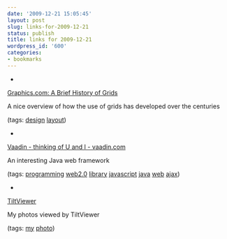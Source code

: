 ```yaml
---
date: '2009-12-21 15:05:45'
layout: post
slug: links-for-2009-12-21
status: publish
title: links for 2009-12-21
wordpress_id: '600'
categories:
- bookmarks
---
```


  *


[Graphics.com: A Brief History of Grids](http://www.graphics.com/modules.php?name=Sections&op=viewarticle&artid=620)


A nice overview of how the use of grids has developed over the centuries


(tags: [design](http://delicious.com/eob/design) [layout](http://delicious.com/eob/layout))


  *


[Vaadin - thinking of U and I - vaadin.com](http://vaadin.com/home)


An interesting Java web framework


(tags: [programming](http://delicious.com/eob/programming) [web2.0](http://delicious.com/eob/web2.0) [library](http://delicious.com/eob/library) [javascript](http://delicious.com/eob/javascript) [java](http://delicious.com/eob/java) [web](http://delicious.com/eob/web) [ajax](http://delicious.com/eob/ajax))


  *


[TiltViewer](http://www.simpleviewer.net/tiltviewer/app/?user_id=35034364763@N01)


My photos viewed by TiltViewer


(tags: [my](http://delicious.com/eob/my) [photo](http://delicious.com/eob/photo))



